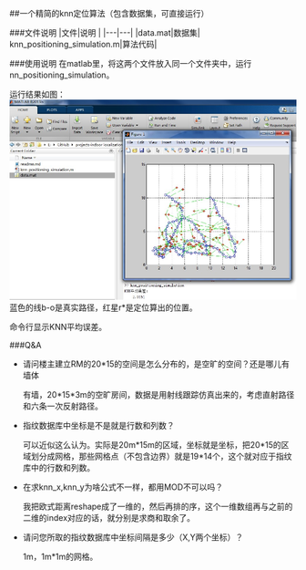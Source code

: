 ##一个精简的knn定位算法（包含数据集，可直接运行）

###文件说明
|文件|说明 |
|---|---|
|data.mat|数据集|
knn_positioning_simulation.m|算法代码|

###使用说明
在matlab里，将这两个文件放入同一个文件夹中，运行nn_positioning_simulation。

运行结果如图：![](https://raw.githubusercontent.com/jiangqideng/resources/master/knn_positioning_simulation.jpg)
蓝色的线b-o是真实路径，红星r*是定位算出的位置。

命令行显示KNN平均误差。

###Q&A

+ 请问楼主建立RM的20\*15的空间是怎么分布的，是空旷的空间？还是哪儿有墙体

	有墙，20\*15\*3m的空旷房间，数据是用射线跟踪仿真出来的，考虑直射路径和六条一次反射路径。

+ 指纹数据库中坐标是不是就是行数和列数？

	可以近似这么认为。实际是20m\*15m的区域，坐标就是坐标，把20\*15的区域划分成网格，那些网格点（不包含边界）就是19\*14个，这个就对应于指纹库中的行数和列数。

+ 在求knn\_x,knn\_y为啥公式不一样，都用MOD不可以吗？

	我把欧式距离reshape成了一维的，然后再排的序，这个一维数组再与之前的二维的index对应的话，就分别是求商和取余了。

+ 请问您所取的指纹数据库中坐标间隔是多少（X,Y两个坐标）？

	1m，1m\*1m的网格。